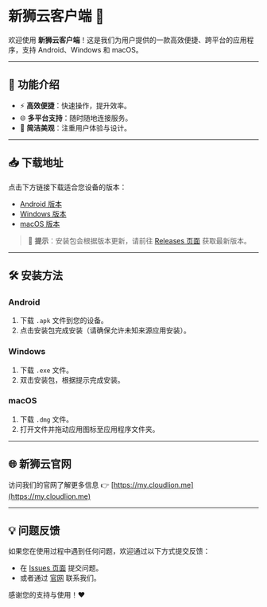 # 新狮云客户端 🚀

欢迎使用 **新狮云客户端**！这是我们为用户提供的一款高效便捷、跨平台的应用程序，支持 Android、Windows 和 macOS。

---

## 🌟 功能介绍
- ⚡ **高效便捷**：快速操作，提升效率。
- 🌐 **多平台支持**：随时随地连接服务。
- 🎨 **简洁美观**：注重用户体验与设计。

---

## 📥 下载地址
点击下方链接下载适合您设备的版本：
- [Android 版本](https://github.com/cloudlion-me/cloudlion/releases)
- [Windows 版本](https://github.com/cloudlion-me/cloudlion/releases)
- [macOS 版本](https://github.com/cloudlion-me/cloudlion/releases)

> 📌 **提示**：安装包会根据版本更新，请前往 [Releases 页面](https://github.com/cloudlion-me/cloudlion/releases) 获取最新版本。

---

## 🛠️ 安装方法
### Android
1. 下载 `.apk` 文件到您的设备。
2. 点击安装包完成安装（请确保允许未知来源应用安装）。

### Windows
1. 下载 `.exe` 文件。
2. 双击安装包，根据提示完成安装。

### macOS
1. 下载 `.dmg` 文件。
2. 打开文件并拖动应用图标至应用程序文件夹。

---

## 🌐 新狮云官网
访问我们的官网了解更多信息 👉 [https://my.cloudlion.me](https://my.cloudlion.me)

---

## 💡 问题反馈
如果您在使用过程中遇到任何问题，欢迎通过以下方式提交反馈：
- 在 [Issues 页面](https://github.com/cloudlion-me/cloudlion/issues) 提交问题。
- 或者通过 [官网](https://my.cloudlion.me) 联系我们。

感谢您的支持与使用！❤️
